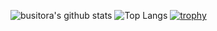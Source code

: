 ![busitora's github stats](https://github-readme-stats.vercel.app/api?username=busitora&count_private=true&show_icons=true&theme=radical)
![Top Langs](https://github-readme-stats.vercel.app/api/top-langs/?username=busitora&theme=radical)
[![trophy](https://github-profile-trophy.vercel.app/?username=busitora)](https://github.com/busitora/github-profile-trophy)

